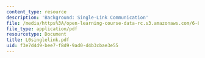 ```yaml
---
content_type: resource
description: 'Background: Single-Link Communication'
file: /media/https%3A/open-learning-course-data-rc.s3.amazonaws.com/6-829-computer-networks-fall-2002/f3e7d4d9bee7f8d99ad0d4b3cbae3e55_L0singlelink.pdf
file_type: application/pdf
resourcetype: Document
title: L0singlelink.pdf
uid: f3e7d4d9-bee7-f8d9-9ad0-d4b3cbae3e55
---
```

